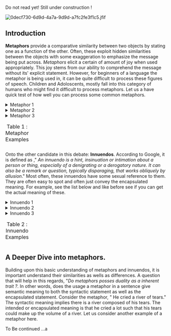 Do not read yet! Still under construction ! 
  

![0decf730-6d9d-4a7a-9d9d-a7fc2fe3f1c5.jfif](https://cdn.hashnode.com/res/hashnode/image/upload/v1620375513127/fbQP19M62.jpeg)

## Introduction

**Metaphors** provide a comparative similarity between two objects by stating one as a function of the other. Often, these exploit hidden similarities between the objects with some exaggeration to emphasize the message being put across. *Metaphors* elicit a certain of amount of joy when used appropriately. This joy stems from our ability to comprehend the message without its' explicit statement. However, for beginners of a language the metaphor is being used in, it can be quite difficult to process these figures of speech. Children and Adoloscents, mostly fall into this category of humans who might find it difficult to process metaphors. Let us a have quick test of how well you can process some common metaphors.

<table>
<caption> Table 1 : Metaphor Examples </caption>
<details> 
<summary>  Metaphor 1 </summary>
Fill in the actual meaning
</details>

<details> 
<summary> Metaphor 2 </summary>
Fill in the actual meaning
</details>

<details> 
<summary> Metaphor 3 </summary>
Fill in the actual meaning
</details>

</table>

Onto the other candidate in this debate: **Innuendos**. According to Google, it is defined as ," *An innuendo is a hint, insinuation or intimation about a person or thing, especially of a denigrating or a derogatory nature. It can also be a remark or question, typically disparaging, that works obliquely by allusion*."  Most often, these innuendos have some sexual reference to them. They are often easy to spot and often just convey the encapsulated meaning. For example, see the list below and like before see if you can get the actual meaning of these. 

<table>
<caption >  Table 2 : Innuendo Examples</caption>

<details> 
<summary> Innuendo 1 </summary>
Fill in the actual meaning
</details>

<details> 
<summary> Innuendo 2 </summary>
Fill in the actual meaning
</details>

<details> 
<summary> Innuendo 3 </summary>
Fill in the actual meaning
</details>
</table>


## A Deeper Dive into metaphors. 

Building upon this basic understanding of metaphors and innuendos, it is important understand their similarities as wells as differences. A question that will help in this regards, "*Do metaphors posses duality as a inherent trait ?*. In other words, does the usage a metaphor in a sentence give semantic meaning to both the syntactic statement as well as the encapsulated statement. Consider the metaphor, " He cried a river of tears." The syntactic meaning implies there is a river composed of his tears. The intended or encapsulated meaning is that he cried a lot such that his tears could make up the volume of a river. Let us consider another example of a metaphor here.  

To Be continued ...a